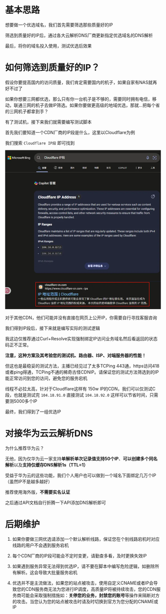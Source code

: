 
# 基本思路

想要做一个优选域名，我们首先需要筛选那些质量好的IP

筛选到质量好的IP后，通过各大云解析DNS厂商更新指定优选域名的DNS解析

最后，将你的域名投入使用，测试优选后效果

# 如何筛选到质量好的IP？

假设你要提高国内的访问质量，我们肯定需要国内的机子，如果自家有NAS就再好不过了

如果你想要三网都优选，那么只有你一台机子是不够的，需要同时拥有电信，移动，联通三网的机子去做IP筛选。如果你要做更高级的地域优选，那就...把每个省的三网机子都拿到手？

有了测试机，接下来我们就需要编写测试脚本

首先我们要知道一个CDN厂商的IP段是什么，这里以Cloudflare为例

我们搜索 `Cloudflare IP段` 即可找到

![](../assets/images/9e79e4ab-ce0c-434a-84f7-3b8a9f3a0886.webp)

对于其他CDN，他们可能并没有直接在网页上公开IP，你需要自行寻找客服咨询

我们得到IP段后，接下来就是编写实际的测试逻辑

我这边仅推荐通过Curl+Resolve实现强制绑定IP访问业务域名然后看返回的状态码正不正常。

**注意，这种方案及其考验您的测试机、路由器、ISP、对端服务器的性能！**

但这也是最稳妥的测试方法，主播已经见过了太多TCPing 443通，https访问418或者ping得通，TCPing不通的稀奇古怪CDNIP。请保证您的测试方法筛选到的IP能正常访问到您的访问，避免您的服务宕机

线程不必拉太高，针对于Cloudflare这样有 150w IP的CDN，我们可以仅测试C段，也就是测试完 `104.18.91.0` 直接测试 `104.18.92.0` 这样可以节省时间，只需要测5000多个IP

最终，我们得到了一组优选IP

# 对接华为云云解析DNS

为什么推荐华为云？

无他，因为仅华为云一家支持**单解析单次记录值支持50个IP**、**可以创建多个同名解析**以及**支持仅缓存DNS解析1s（TTL=1）**

受益于华为云的这些功能，我们个人用户也可以做到一个域名下面绑定几万个IP（虽然IP不是越多越好）

推荐使用海外版，**不需要实名认证**

之后通过API文档自行折腾一下API添加DNS解析即可

# 后期维护

1. 如果你要做三网优选请添加一个默认解析线路，保证您在个别线路宕机时对应线路的用户不会遇到服务宕机

2. 每个CDN厂商的IP段可能会不定时变更，请勤查多看，及时更换失效IP

3. 如果遇到服务异常无法得到优选IP，请不要在脚本中编写危险逻辑，如删除所有解析。这会导致大批量服务宕机

4. 优选并不是主流做法，如果您的站点被攻击，使用自定义CNAME或者IP会导致您的CDN服务商无法为您进行IP调度，高质量IP将被持续攻击，您的CDN服务商可能会采取强制措施如：**关停您的业务，封禁您的账号**等操作来隔断对方的攻击。当您认为您的站点被攻击时请及时切换到官方为您分配的CNAME或IP

